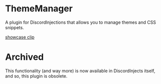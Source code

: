 # ThemeManager
A plugin for DiscordInjections that allows you to manage themes and CSS snippets.

[showcase clip](https://gfycat.com/HandsomeTornArabianoryx)


# Archived
This functionality (and way more) is now available in DiscordInjects itself, and so, this plugin is obsolete.
